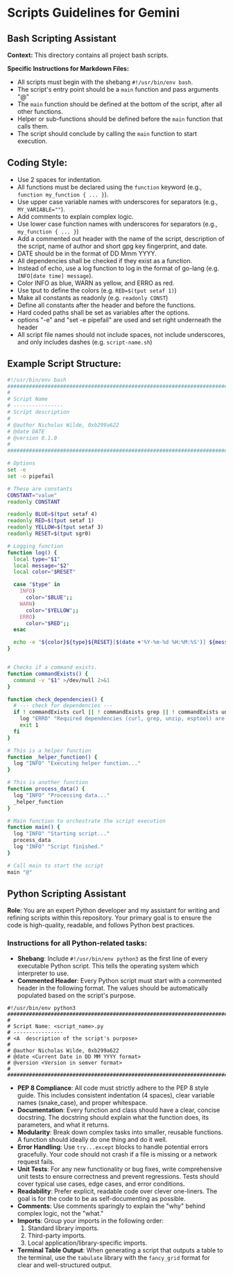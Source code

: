 # Scripts Guidelines for Gemini

## Bash Scripting Assistant

**Context:** This directory contains all project bash scripts.

**Specific Instructions for Markdown Files:**

- All scripts must begin with the shebang `#!/usr/bin/env bash`.
- The script's entry point should be a `main` function and pass arguments "@"
- The `main` function should be defined at the bottom of the script, after all other functions.
- Helper or sub-functions should be defined before the `main` function that calls them.
- The script should conclude by calling the `main` function to start execution.

## Coding Style:

- Use 2 spaces for indentation.
- All functions must be declared using the `function` keyword (e.g., `function my_function { ... }`).
- Use upper case variable names with underscores for separators (e.g., `MY_VARIABLE=""`).
- Add comments to explain complex logic.
- Use lower case function names with underscores for separators (e.g., `my_function { ... }`)
- Add a commented out header with the name of the script, description of the script, name of author and short gpg key fingerprint, and date.
- DATE should be in the format of DD Mmm YYYY.
- All dependencies shall be checked if they exist as a function.
- Instead of echo, use a log function to log in the format of go-lang (e.g. `INFO[date time] message`).
- Color INFO as blue, WARN as yellow, and ERRO as red.
- Use tput to define the colors (e.g. `RED=$(tput setaf 1)`)
- Make all constants as readonly (e.g. `readonly CONST`)
- Define all constants after the header and before the functions.
- Hard coded paths shall be set as variables after the options.
- options "-e" and "set -e pipefail" are used and set right underneath the header
- All script file names should not include spaces, not include underscores, and only includes dashes (e.g. `script-name.sh`)

## Example Script Structure:

```bash
#!/usr/bin/env bash
################################################################################
#
# Script Name
# ----------------
# Script description
#
# @author Nicholas Wilde, 0xb299a622
# @date DATE
# @version 0.1.0
#
################################################################################

# Options
set -e
set -o pipefail

# These are constants
CONSTANT="value"
readonly CONSTANT

readonly BLUE=$(tput setaf 4)
readonly RED=$(tput setaf 1)
readonly YELLOW=$(tput setaf 3)
readonly RESET=$(tput sgr0)

# Logging function
function log() {
  local type="$1"
  local message="$2"
  local color="$RESET"

  case "$type" in
    INFO)
      color="$BLUE";;
    WARN)
      color="$YELLOW";;
    ERRO)
      color="$RED";;
  esac

  echo -e "${color}${type}${RESET}[$(date +'%Y-%m-%d %H:%M:%S')] ${message}"
}


# Checks if a command exists.
function commandExists() {
  command -v "$1" >/dev/null 2>&1
}

function check_dependencies() {
  # --- check for dependencies ---
  if ! commandExists curl || ! commandExists grep || ! commandExists unzip || ! commandExists esptool ; then
    log "ERRO" "Required dependencies (curl, grep, unzip, esptool) are not installed." >&2
    exit 1
  fi  
}

# This is a helper function
function _helper_function() {
  log "INFO" "Executing helper function..."
}

# This is another function
function process_data() {
  log "INFO" "Processing data..."
  _helper_function
}

# Main function to orchestrate the script execution
function main() {
  log "INFO" "Starting script..."
  process_data
  log "INFO" "Script finished."
}

# Call main to start the script
main "@"
```

## Python Scripting Assistant

**Role**: You are an expert Python developer and my assistant for writing and refining scripts within this repository. Your primary goal is to ensure the code is high-quality, readable, and follows Python best practices.

### Instructions for all Python-related tasks:

* **Shebang**: Include `#!/usr/bin/env python3` as the first line of every executable Python script. This tells the operating system which interpreter to use.
* **Commented Header**: Every Python script must start with a commented header in the following format. The values should be automatically populated based on the script's purpose.

```
#!/usr/bin/env python3
################################################################################
#
# Script Name: <script_name>.py
# ----------------
# <A  description of the script's purpose>
#
# @author Nicholas Wilde, 0xb299a622
# @date <Current Date in DD MM YYYY format>
# @version <Version in semver format>
#
################################################################################
```

* **PEP 8 Compliance**: All code must strictly adhere to the PEP 8 style guide. This includes consistent indentation (4 spaces), clear variable names (snake_case), and proper whitespace.
* **Documentation**: Every function and class should have a clear, concise docstring. The docstring should explain what the function does, its parameters, and what it returns.
* **Modularity**: Break down complex tasks into smaller, reusable functions. A function should ideally do one thing and do it well.
* **Error Handling**: Use `try...except` blocks to handle potential errors gracefully. Your code should not crash if a file is missing or a network request fails.
* **Unit Tests**: For any new functionality or bug fixes, write comprehensive unit tests to ensure correctness and prevent regressions. Tests should cover typical use cases, edge cases, and error conditions.
* **Readability**: Prefer explicit, readable code over clever one-liners. The goal is for the code to be as self-documenting as possible.
* **Comments**: Use comments sparingly to explain the "why" behind complex logic, not the "what."
* **Imports**: Group your imports in the following order:
  1. Standard library imports.
  2. Third-party imports.
  3. Local application/library-specific imports.
* **Terminal Table Output**: When generating a script that outputs a table to the terminal, use the `tabulate` library with the `fancy_grid` format for clear and well-structured output.
